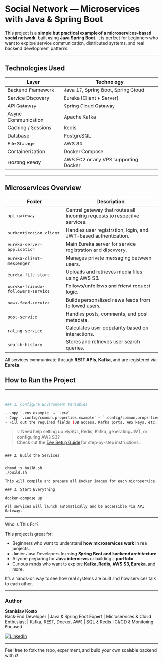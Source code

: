# Social Network — Microservices with Java & Spring Boot

This project is a **simple but practical example of a microservices-based social network**, built using **Java Spring Boot**. It is perfect for beginners who want to explore service communication, distributed systems, and real backend development patterns.

---

## Technologies Used

| Layer                | Technology                                                                 |
|----------------------|----------------------------------------------------------------------------|
| Backend Framework    | Java 17, Spring Boot, Spring Cloud                                         |
| Service Discovery    | Eureka (Client + Server)                                                   |
| API Gateway          | Spring Cloud Gateway                                                       |
| Async Communication  | Apache Kafka                                                               |
| Caching / Sessions   | Redis                                                                      |
| Database             | PostgreSQL                                                                 |
| File Storage         | AWS S3                                                                     |
| Containerization     | Docker Compose                                                             |
| Hosting Ready        | AWS EC2 or any VPS supporting Docker                                       |


---

## Microservices Overview

| Folder                             | Description                                                                |
|------------------------------------|----------------------------------------------------------------------------|
| `api-gateway`                      | Central gateway that routes all incoming requests to respective services.  |
| `authentication-client`            | Handles user registration, login, and JWT-based authentication.            |
| `eureka-server-application`        | Main Eureka server for service registration and discovery.                 |
| `eureka-client-messenger`          | Manages private messaging between users.                                   |
| `eureka-file-store`                | Uploads and retrieves media files using AWS S3.                            |
| `eureka-friends-followers-service` | Follows/unfollows and friend request logic.                                |
| `news-feed-service`                | Builds personalized news feeds from followed users.                        |
| `post-service`                     | Handles posts, comments, and post metadata.                                |
| `rating-service`                   | Calculates user popularity based on interactions.                          |
| `search-history`                   | Stores and retrieves user search queries.                                  |

All services communicate through **REST APIs**, **Kafka**, and are registered via **Eureka**.

## How to Run the Project
---
```bash


### 1. Configure Environment Variables

- Copy `.env example` → `.env`
- Copy `.config/common.properties.example` → `.config/common.properties`
- Fill out the required fields (DB access, Kafka ports, AWS keys, etc.)
```
> 💡 Need help setting up MySQL, Redis, Kafka, generating JWT, or configuring AWS S3?  
> Check out the [Dev Setup Guide](./dev-setup-guide.md) for step-by-step instructions.
```

### 2. Build the Services


chmod +x build.sh
./build.sh

This will compile and prepare all Docker images for each microservice.

### 3. Start Everything

docker-compose up

All services will launch automatically and be accessible via API Gateway.
```
---

Who Is This For?

This project is great for:

- Beginners who want to understand **how microservices work** in real projects.
- Junior Java Developers learning **Spring Boot and backend architecture**.
- Anyone preparing for **Java interviews** or building a **portfolio**.
- Curious minds who want to explore **Kafka, Redis, AWS S3, Eureka**, and more.

It’s a hands-on way to see how real systems are built and how services talk to each other.

___

### Author

**Stanislav Kosto**  
Back-End Developer | Java & Spring Boot Expert | Microservices & Cloud Enthusiast | Kafka, REST, Docker, AWS | SQL & Redis | CI/CD & Monitoring Focused

[![LinkedIn](https://img.shields.io/badge/LinkedIn-blue?logo=linkedin&style=for-the-badge)](https://www.linkedin.com/in/stanislav-kosto/)

___

Feel free to fork the repo, experiment, and build your own scalable backend with it!

